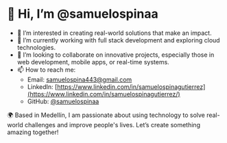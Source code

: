 # 👋 Hi, I’m @samuelospinaa

- 👀 I’m interested in creating real-world solutions that make an impact.
- 🌱 I’m currently working with full stack development and exploring cloud technologies.
- 💞️ I’m looking to collaborate on innovative projects, especially those in web development, mobile apps, or real-time systems.
- 📫 How to reach me: 
  - Email: samuelospina443@gmail.com
  - LinkedIn: [https://www.linkedin.com/in/samuelospinagutierrez](https://www.linkedin.com/in/samuelospinagutierrez/)
  - GitHub: [@samuelospinaa](https://github.com/samuelospinaa)

🌍 Based in Medellín, I am passionate about using technology to solve real-world challenges and improve people's lives. Let’s create something amazing together!
